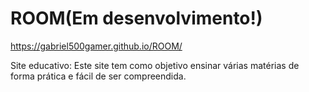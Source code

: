 # ROOM(Em desenvolvimento!)
https://gabriel500gamer.github.io/ROOM/

Site educativo: Este site tem como objetivo ensinar várias matérias de forma prática e fácil de ser compreendida.
